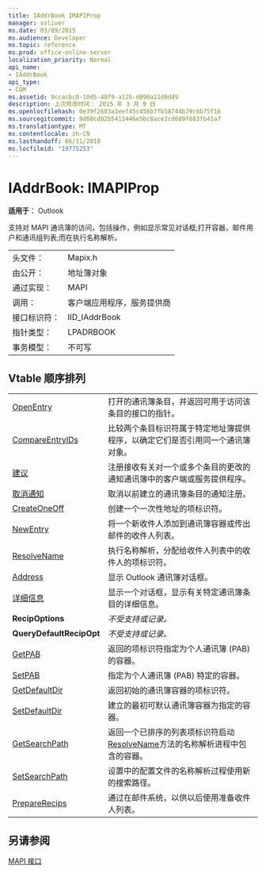 ```yaml
---
title: IAddrBook IMAPIProp
manager: soliver
ms.date: 03/09/2015
ms.audience: Developer
ms.topic: reference
ms.prod: office-online-server
localization_priority: Normal
api_name:
- IAddrBook
api_type:
- COM
ms.assetid: 9ccacbc0-10d5-40f9-a12b-d090a21d0d49
description: 上次修改时间： 2015 年 3 月 9 日
ms.openlocfilehash: 0e39f2603a1eef45c456b7fb58744b79c6b75f16
ms.sourcegitcommit: 9d60cd82b5413446e5bc8ace2cd689f683fb41a7
ms.translationtype: MT
ms.contentlocale: zh-CN
ms.lasthandoff: 06/11/2018
ms.locfileid: "19775253"
---
```

# <a name="iaddrbook--imapiprop"></a>IAddrBook: IMAPIProp

  
  
**适用于**： Outlook 
  
支持对 MAPI 通讯簿的访问，包括操作，例如显示常见对话框;打开容器，邮件用户和通讯组列表;而在执行名称解析。
  
|||
|:-----|:-----|
|头文件：  <br/> |Mapix.h  <br/> |
|由公开：  <br/> |地址簿对象  <br/> |
|通过实现：  <br/> |MAPI  <br/> |
|调用：  <br/> |客户端应用程序，服务提供商  <br/> |
|接口标识符：  <br/> |IID_IAddrBook  <br/> |
|指针类型：  <br/> |LPADRBOOK  <br/> |
|事务模型：  <br/> |不可写  <br/> |
   
## <a name="vtable-order"></a>Vtable 顺序排列

|||
|:-----|:-----|
|[OpenEntry](iaddrbook-openentry.md) <br/> |打开的通讯簿条目，并返回可用于访问该条目的接口的指针。  <br/> |
|[CompareEntryIDs](iaddrbook-compareentryids.md) <br/> |比较两个条目标识符属于特定地址簿提供程序，以确定它们是否引用同一个通讯簿对象。  <br/> |
|[建议](iaddrbook-advise.md) <br/> |注册接收有关对一个或多个条目的更改的通知通讯簿中的客户端或服务提供程序。  <br/> |
|[取消通知](iaddrbook-unadvise.md) <br/> |取消以前建立的通讯簿条目的通知注册。  <br/> |
|[CreateOneOff](iaddrbook-createoneoff.md) <br/> |创建一个一次性地址的项标识符。  <br/> |
|[NewEntry](iaddrbook-newentry.md) <br/> |将一个新收件人添加到通讯簿容器或传出邮件的收件人列表。  <br/> |
|[ResolveName](iaddrbook-resolvename.md) <br/> |执行名称解析，分配给收件人列表中的收件人的项标识符。  <br/> |
|[Address](iaddrbook-address.md) <br/> |显示 Outlook 通讯簿对话框。  <br/> |
|[详细信息](iaddrbook-details.md) <br/> |显示一个对话框，显示有关特定通讯簿条目的详细信息。  <br/> |
|**RecipOptions** <br/> | *不受支持或记录。*  <br/> |
|**QueryDefaultRecipOpt** <br/> | *不受支持或记录。*  <br/> |
|[GetPAB](iaddrbook-getpab.md) <br/> |返回的项标识符指定为个人通讯簿 (PAB) 的容器。  <br/> |
|[SetPAB](iaddrbook-setpab.md) <br/> |指定为个人通讯簿 (PAB) 特定的容器。  <br/> |
|[GetDefaultDir](iaddrbook-getdefaultdir.md) <br/> |返回初始的通讯簿容器的项标识符。  <br/> |
|[SetDefaultDir](iaddrbook-setdefaultdir.md) <br/> |建立的最初可默认通讯簿容器为指定的容器。  <br/> |
|[GetSearchPath](iaddrbook-getsearchpath.md) <br/> |返回一个已排序的列表项标识符启动[ResolveName](iaddrbook-resolvename.md)方法的名称解析进程中包含的容器。  <br/> |
|[SetSearchPath](iaddrbook-setsearchpath.md) <br/> |设置中的配置文件的名称解析过程使用新的搜索路径。  <br/> |
|[PrepareRecips](iaddrbook-preparerecips.md) <br/> |通过在邮件系统，以供以后使用准备收件人列表。  <br/> |
   
## <a name="see-also"></a>另请参阅



[MAPI 接口](mapi-interfaces.md)

